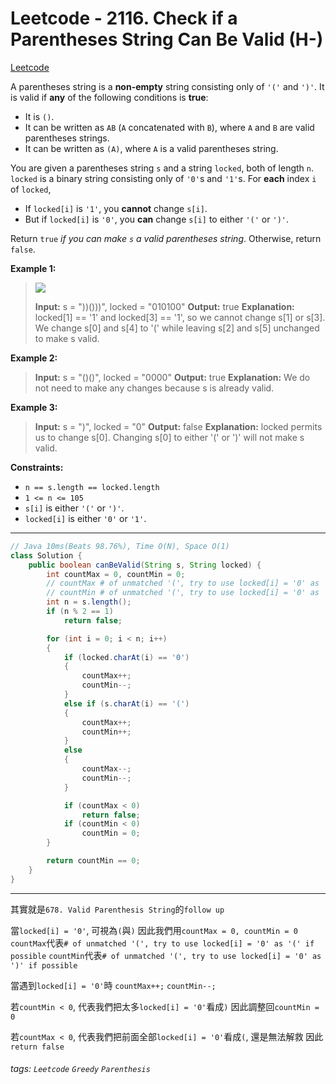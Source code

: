 # Leetcode - 2116. Check if a Parentheses String Can Be Valid (H-)

[Leetcode](https://leetcode.com/problems/check-if-a-parentheses-string-can-be-valid/)

A parentheses string is a **non-empty** string consisting only of `'('` and `')'`. It is valid if **any** of the following conditions is **true**:

-   It is `()`.
-   It can be written as `AB` (`A` concatenated with `B`), where `A` and `B` are valid parentheses strings.
-   It can be written as `(A)`, where `A` is a valid parentheses string.

You are given a parentheses string `s` and a string `locked`, both of length `n`. `locked` is a binary string consisting only of `'0'`s and `'1'`s. For **each** index `i` of `locked`,

-   If `locked[i]` is `'1'`, you **cannot** change `s[i]`.
-   But if `locked[i]` is `'0'`, you **can** change `s[i]` to either `'('` or `')'`.

Return `true` _if you can make `s` a valid parentheses string_. Otherwise, return `false`.

**Example 1:**

> ![](https://assets.leetcode.com/uploads/2021/11/06/eg1.png)
> 
> **Input:** s = "))()))", locked = "010100"
> **Output:** true
> **Explanation:** locked[1] == '1' and locked[3] == '1', so we cannot change s[1] or s[3].
> We change s[0] and s[4] to '(' while leaving s[2] and s[5] unchanged to make s valid.

**Example 2:**

> **Input:** s = "()()", locked = "0000"
> **Output:** true
> **Explanation:** We do not need to make any changes because s is already valid.

**Example 3:**

> **Input:** s = ")", locked = "0"
> **Output:** false
> **Explanation:** locked permits us to change s[0]. 
> Changing s[0] to either '(' or ')' will not make s valid.

**Constraints:**

-   `n == s.length == locked.length`
-   `1 <= n <= 105`
-   `s[i]` is either `'('` or `')'`.
-   `locked[i]` is either `'0'` or `'1'`.

---
```java
// Java 10ms(Beats 98.76%), Time O(N), Space O(1)
class Solution {
    public boolean canBeValid(String s, String locked) {
        int countMax = 0, countMin = 0;
        // countMax # of unmatched '(', try to use locked[i] = '0' as '(' if possible 
        // countMin # of unmatched '(', try to use locked[i] = '0' as ')' if possible 
        int n = s.length();
        if (n % 2 == 1)
            return false;

        for (int i = 0; i < n; i++)
        {
            if (locked.charAt(i) == '0')
            {
                countMax++;
                countMin--;
            }
            else if (s.charAt(i) == '(')
            {
                countMax++;
                countMin++;
            }
            else
            {
                countMax--;
                countMin--;
            }

            if (countMax < 0)
                return false;
            if (countMin < 0)
                countMin = 0;
        }

        return countMin == 0;
    }
}
```
---


其實就是`678. Valid Parenthesis String`的`follow up`

當`locked[i] = '0'`, 可視為`(`與`)`
因此我們用`countMax = 0, countMin = 0`
`countMax`代表`# of unmatched '(', try to use locked[i] = '0' as '(' if possible`
`countMin`代表`# of unmatched '(', try to use locked[i] = '0' as ')' if possible`

當遇到`locked[i] = '0'`時
`countMax++;`
`countMin--;`

若`countMin < 0`, 代表我們把太多`locked[i] = '0'`看成`)`
因此調整回`countMin = 0`

若`countMax < 0`, 代表我們把前面全部`locked[i] = '0'`看成`(`, 還是無法解救
因此`return false`



###### tags: `Leetcode` `Greedy` `Parenthesis`